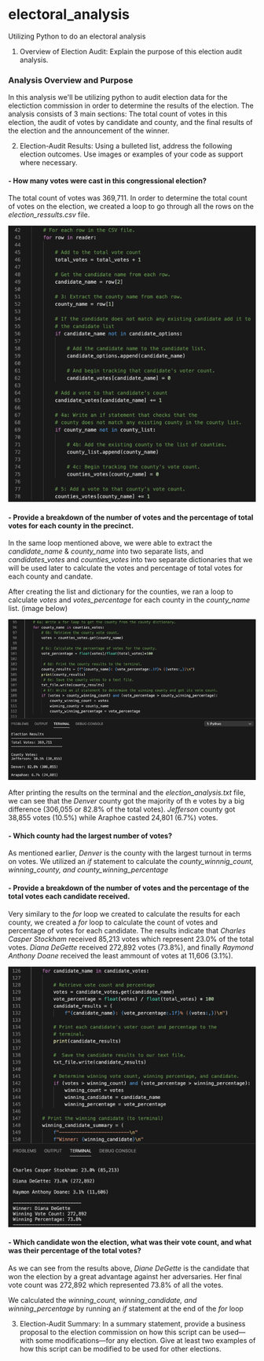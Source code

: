 # electoral_analysis
Utilizing Python to do an electoral analysis 




1. Overview of Election Audit: Explain the purpose of this election audit analysis.

### Analysis Overview and Purpose
In this analysis we'll be utilizing python to audit election data for the electiction commission in order to determine the results of the election.  The analysis consists of 3 main sections: The total count of votes in this election, the audit of votes by candidate and county, and the final results of the election and the announcement of the winner.

2. Election-Audit Results: 
Using a bulleted list, address the following election outcomes. Use images or examples of your code as support where necessary.
  
#### - How many votes were cast in this congressional election?
The total count of votes was 369,711. In order to determine the total count of votes on the election, we created a loop to go through all the rows on the *election_ressults.csv* file. 

![image](https://github.com/ejyongc/election_analysis/blob/main/Resources/List%20and%20dictionary%20loop.png)
  
#### - Provide a breakdown of the number of votes and the percentage of total votes for each county in the precinct.
In the same loop mentioned above, we were able to extract the *candidate_name* & *county_name* into two separate lists, and *candidates_votes* and *counties_votes* into two separate dictionaries that we will be used later to calculate the votes and percentage of total votes for each county and candate.
  
After creating the list and dictionary for the counties, we ran a loop to calculate *votes* and *votes_percentage* for each county in the *county_name* list. (image below)

![image](https://github.com/ejyongc/election_analysis/blob/main/Resources/Loop%20for%20counties.png)
  
After printing the results on the terminal and the *election_analysis.txt* file, we can see that the *Denver* county got the majority of th   e votes by a big difference (306,055 or 82.8% of the total votes). *Jefferson* county got 38,855 votes (10.5%) while Araphoe casted 24,801 (6.7%) votes. 
  
#### - Which county had the largest number of votes?
As mentioned earlier, *Denver* is the county with the largest turnout in terms on votes. We utilized an *if* statement to calculate the *county_winnnig_count, winning_county, and county_winning_percentage*
  
#### - Provide a breakdown of the number of votes and the percentage of the total votes each candidate received.
Very similary to the *for* loop we created to calculate the results for each county, we created a *for* loop to calculate the count of votes and percentage of votes for each candidate.
The results indicate that *Charles Casper Stockham* received 85,213 votes which represent 23.0% of the total votes.  *Diana DeGette* received 272,892 votes (73.8%), and finally *Raymond Anthony Doane* received the least ammount of votes at 11,606 (3.1%). 
  
![image](https://github.com/ejyongc/election_analysis/blob/main/Resources/loop%20for%20candidates.png)
  
#### - Which candidate won the election, what was their vote count, and what was their percentage of the total votes?
As we can see from the results above, *Diane DeGette* is the candidate that won the election by a great advantage against her adversaries. Her final vote count was 272,892 which represented 73.8% of all the votes. 
  
We calculated the *winning_count, winning_candidate, and winning_percentage* by running an *if* statement at the end of the *for* loop 
  
3. Election-Audit Summary: In a summary statement, provide a business proposal to the election commission on how this script can be used—with some modifications—for any election. Give at least two examples of how this script can be modified to be used for other elections. 

